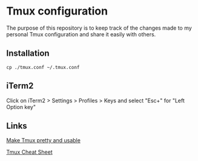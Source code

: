 # Tmux configuration
The purpose of this repository is to keep track of the changes made to my personal Tmux configuration and share it easily with others.

## Installation
```
cp ./tmux.conf ~/.tmux.conf
```

## iTerm2
Click on iTerm2 > Settings > Profiles > Keys and select "Esc+" for "Left Option key"

## Links
[Make Tmux pretty and usable](https://hamvocke.com/blog/a-guide-to-customizing-your-tmux-conf/)

[Tmux Cheat Sheet](https://tmuxcheatsheet.com/)
